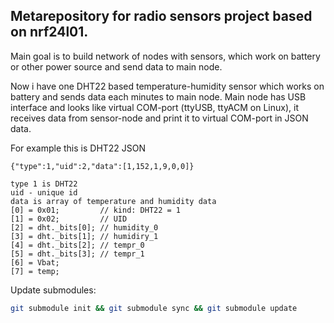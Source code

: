## Metarepository for radio sensors project based on nrf24l01.

Main goal is to build network of nodes with sensors, which work on battery or other power source and send data to main node.

Now i have one DHT22 based temperature-humidity sensor which works on battery and sends data each minutes to main node. Main node has USB interface and looks like virtual COM-port (ttyUSB, ttyACM on Linux), it receives data from sensor-node and print it to virtual COM-port in JSON data. 

For example this is DHT22 JSON
```
{"type":1,"uid":2,"data":[1,152,1,9,0,0]}

type 1 is DHT22
uid - unique id
data is array of temperature and humidity data
[0] = 0x01;         // kind: DHT22 = 1
[1] = 0x02;         // UID
[2] = dht._bits[0]; // humidity_0
[3] = dht._bits[1]; // humidiry_1
[4] = dht._bits[2]; // tempr_0
[5] = dht._bits[3]; // tempr_1
[6] = Vbat;
[7] = temp;
```
Update submodules:
``` bash
git submodule init && git submodule sync && git submodule update
```
